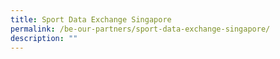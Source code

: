 ```yaml
---
title: Sport Data Exchange Singapore
permalink: /be-our-partners/sport-data-exchange-singapore/
description: ""
---
```




